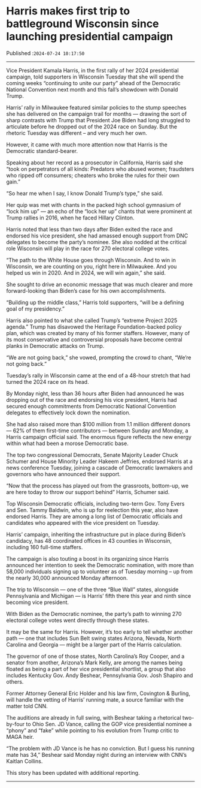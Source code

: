 # Harris makes first trip to battleground Wisconsin since launching presidential campaign

Published :`2024-07-24 10:17:50`

---

Vice President Kamala Harris, in the first rally of her 2024 presidential campaign, told supporters in Wisconsin Tuesday that she will spend the coming weeks “continuing to unite our party” ahead of the Democratic National Convention next month and this fall’s showdown with Donald Trump.

Harris’ rally in Milwaukee featured similar policies to the stump speeches she has delivered on the campaign trail for months — drawing the sort of sharp contrasts with Trump that President Joe Biden had long struggled to articulate before he dropped out of the 2024 race on Sunday. But the rhetoric Tuesday was different – and very much her own.

However, it came with much more attention now that Harris is the Democratic standard-bearer.

Speaking about her record as a prosecutor in California, Harris said she “took on perpetrators of all kinds: Predators who abused women; fraudsters who ripped off consumers; cheaters who broke the rules for their own gain.”

“So hear me when I say, I know Donald Trump’s type,” she said.

Her quip was met with chants in the packed high school gymnasium of “lock him up” — an echo of the “lock her up” chants that were prominent at Trump rallies in 2016, when he faced Hillary Clinton.

Harris noted that less than two days after Biden exited the race and endorsed his vice president, she had amassed enough support from DNC delegates to become the party’s nominee. She also nodded at the critical role Wisconsin will play in the race for 270 electoral college votes.

“The path to the White House goes through Wisconsin. And to win in Wisconsin, we are counting on you, right here in Milwaukee. And you helped us win in 2020. And in 2024, we will win again,” she said.

She sought to drive an economic message that was much clearer and more forward-looking than Biden’s case for his own accomplishments.

“Building up the middle class,” Harris told supporters, “will be a defining goal of my presidency.”

Harris also pointed to what she called Trump’s “extreme Project 2025 agenda.” Trump has disavowed the Heritage Foundation-backed policy plan, which was created by many of his former staffers. However, many of its most conservative and controversial proposals have become central planks in Democratic attacks on Trump.

“We are not going back,” she vowed, prompting the crowd to chant, “We’re not going back.”

Tuesday’s rally in Wisconsin came at the end of a 48-hour stretch that had turned the 2024 race on its head.

By Monday night, less than 36 hours after Biden had announced he was dropping out of the race and endorsing his vice president, Harris had secured enough commitments from Democratic National Convention delegates to effectively lock down the nomination.

She had also raised more than $100 million from 1.1 million different donors — 62% of them first-time contributors — between Sunday and Monday, a Harris campaign official said. The enormous figure reflects the new energy within what had been a morose Democratic base.

The top two congressional Democrats, Senate Majority Leader Chuck Schumer and House Minority Leader Hakeem Jeffries, endorsed Harris at a news conference Tuesday, joining a cascade of Democratic lawmakers and governors who have announced their support.

“Now that the process has played out from the grassroots, bottom-up, we are here today to throw our support behind” Harris, Schumer said.

Top Wisconsin Democratic officials, including two-term Gov. Tony Evers and Sen. Tammy Baldwin, who is up for reelection this year, also have endorsed Harris. They are among a long list of Democratic officials and candidates who appeared with the vice president on Tuesday.

Harris’ campaign, inheriting the infrastructure put in place during Biden’s candidacy, has 48 coordinated offices in 43 counties in Wisconsin, including 160 full-time staffers.

The campaign is also touting a boost in its organizing since Harris announced her intention to seek the Democratic nomination, with more than 58,000 individuals signing up to volunteer as of Tuesday morning – up from the nearly 30,000 announced Monday afternoon.

The trip to Wisconsin — one of the three “Blue Wall” states, alongside Pennsylvania and Michigan — is Harris’ fifth there this year and ninth since becoming vice president.

With Biden as the Democratic nominee, the party’s path to winning 270 electoral college votes went directly through these states.

It may be the same for Harris. However, it’s too early to tell whether another path — one that includes Sun Belt swing states Arizona, Nevada, North Carolina and Georgia — might be a larger part of the Harris calculation.

The governor of one of those states, North Carolina’s Roy Cooper, and a senator from another, Arizona’s Mark Kelly, are among the names being floated as being a part of her vice presidential shortlist, a group that also includes Kentucky Gov. Andy Beshear, Pennsylvania Gov. Josh Shapiro and others.

Former Attorney General Eric Holder and his law firm, Covington & Burling, will handle the vetting of Harris’ running mate, a source familiar with the matter told CNN.

The auditions are already in full swing, with Beshear taking a rhetorical two-by-four to Ohio Sen. JD Vance, calling the GOP vice presidential nominee a “phony” and “fake” while pointing to his evolution from Trump critic to MAGA heir.

“The problem with JD Vance is he has no conviction. But I guess his running mate has 34,” Beshear said Monday night during an interview with CNN’s Kaitlan Collins.

This story has been updated with additional reporting.

---


